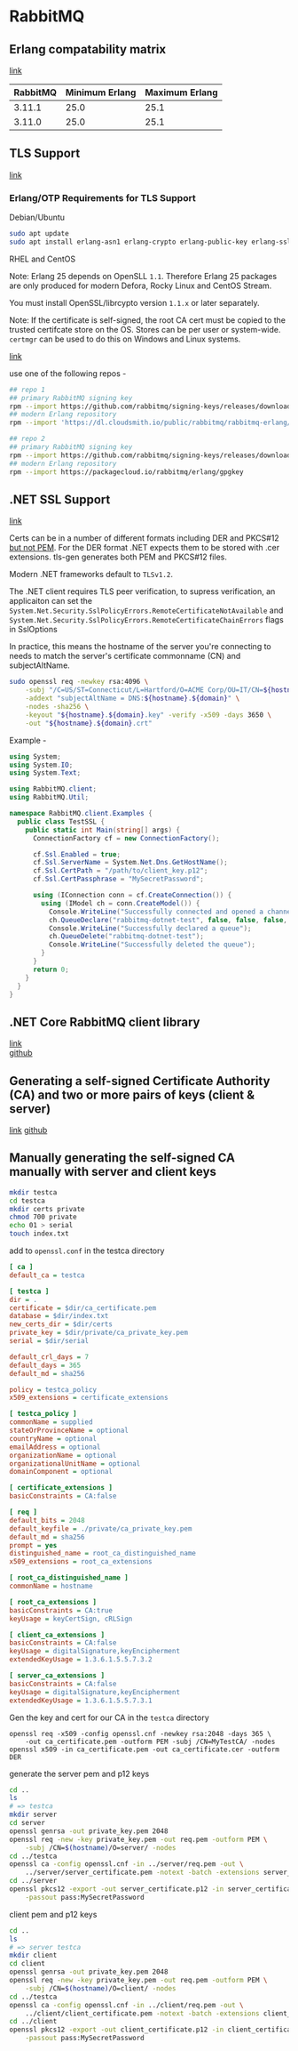 # RabbitMQ

## Erlang compatability matrix
[link](https://www.rabbitmq.com/which-erlang.html)

| RabbitMQ | Minimum Erlang | Maximum Erlang |
| --- | --- | --- |
| 3.11.1 | 25.0 | 25.1 |
| 3.11.0 | 25.0 | 25.1 |

## TLS Support
[link](https://www.rabbitmq.com/ssl.html#overview)

### Erlang/OTP Requirements for TLS Support

Debian/Ubuntu
```sh
sudo apt update
sudo apt install erlang-asn1 erlang-crypto erlang-public-key erlang-ssl 
```

RHEL and CentOS <br/>

Note: Erlang 25 depends on OpenSLL `1.1`. Therefore Erlang 25 packages are only produced for modern Defora, Rocky Linux and CentOS Stream.

You must install OpenSSL/librcypto version `1.1.x` or later separately.

Note: If the certificate is self-signed, the root CA cert must be copied to the trusted certifcate store on the OS. Stores can be per user or system-wide. `certmgr` can be used to do this on Windows and Linux systems.

[link](https://github.com/rabbitmq/erlang-rpm)

use one of the following repos -

```sh
## repo 1
## primary RabbitMQ signing key
rpm --import https://github.com/rabbitmq/signing-keys/releases/download/2.0/rabbitmq-release-signing-key.asc
## modern Erlang repository
rpm --import 'https://dl.cloudsmith.io/public/rabbitmq/rabbitmq-erlang/gpg.E495BB49CC4BBE5B.key'
```
```sh
## repo 2
## primary RabbitMQ signing key
rpm --import https://github.com/rabbitmq/signing-keys/releases/download/2.0/rabbitmq-release-signing-key.asc
## modern Erlang repository
rpm --import https://packagecloud.io/rabbitmq/erlang/gpgkey
```

## .NET SSL Support
[link](https://www.rabbitmq.com/ssl.html#dotnet-client) <br />

Certs can be in a number of different formats including DER and PKCS#12 <ins>but not PEM</ins>. For the DER format .NET expects them to be stored with .cer extensions. tls-gen generates both PEM and PKCS#12 files.

Modern .NET frameworks default to `TLSv1.2`.

The .NET client requires TLS peer verification, to supress verification, an applicaiton can set the `System.Net.Security.SslPolicyErrors.RemoteCertificateNotAvailable` and `System.Net.Security.SslPolicyErrors.RemoteCertificateChainErrors` flags in SslOptions

In practice, this means the hostname of the server you're connecting to needs to match the  server's certificate commonname (CN) and subjectAltName.

```sh
sudo openssl req -newkey rsa:4096 \
    -subj "/C=US/ST=Connecticut/L=Hartford/O=ACME Corp/OU=IT/CN=${hostname}.${domain}" \
    -addext "subjectAltName = DNS:${hostname}.${domain}" \
    -nodes -sha256 \
    -keyout "${hostname}.${domain}.key" -verify -x509 -days 3650 \
    -out "${hostname}.${domain}.crt"
```

Example -
```csharp
using System;
using System.IO;
using System.Text;

using RabbitMQ.client;
using RabbitMQ.Util;

namespace RabbitMQ.client.Examples {
  public class TestSSL {
    public static int Main(string[] args) {
      ConnectionFactory cf = new ConnectionFactory();

      cf.Ssl.Enabled = true;
      cf.Ssl.ServerName = System.Net.Dns.GetHostName();
      cf.Ssl.CertPath = "/path/to/client_key.p12";
      cf.Ssl.CertPassphrase = "MySecretPassword";

      using (IConnection conn = cf.CreateConnection()) {
        using (IModel ch = conn.CreateModel()) {
          Console.WriteLine("Successfully connected and opened a channel");
          ch.QueueDeclare("rabbitmq-dotnet-test", false, false, false, null);
          Console.WriteLine("Successfully declared a queue");
          ch.QueueDelete("rabbitmq-dotnet-test");
          Console.WriteLine("Successfully deleted the queue");
        }
      }
      return 0;
    }
  }
}
```

## .NET Core RabbitMQ client library
[link](https://www.rabbitmq.com/dotnet.html) <br/>
[github](https://github.com/rabbitmq/rabbitmq-dotnet-client)

## Generating a self-signed Certificate Authority (CA) and two or more pairs of keys (client & server)
[link](https://www.rabbitmq.com/ssl.html#automated-certificate-generation)
[github](https://github.com/rabbitmq/tls-gen)

## Manually generating the self-signed CA manually with server and client keys

```sh
mkdir testca
cd testca
mkdir certs private
chmod 700 private
echo 01 > serial
touch index.txt
```

add to `openssl.conf` in the testca directory
```ini
[ ca ]
default_ca = testca

[ testca ]
dir = .
certificate = $dir/ca_certificate.pem
database = $dir/index.txt
new_certs_dir = $dir/certs
private_key = $dir/private/ca_private_key.pem
serial = $dir/serial

default_crl_days = 7
default_days = 365
default_md = sha256

policy = testca_policy
x509_extensions = certificate_extensions

[ testca_policy ]
commonName = supplied
stateOrProvinceName = optional
countryName = optional
emailAddress = optional
organizationName = optional
organizationalUnitName = optional
domainComponent = optional

[ certificate_extensions ]
basicConstraints = CA:false

[ req ]
default_bits = 2048
default_keyfile = ./private/ca_private_key.pem
default_md = sha256
prompt = yes
distinguished_name = root_ca_distinguished_name
x509_extensions = root_ca_extensions

[ root_ca_distinguished_name ]
commonName = hostname

[ root_ca_extensions ]
basicConstraints = CA:true
keyUsage = keyCertSign, cRLSign

[ client_ca_extensions ]
basicConstraints = CA:false
keyUsage = digitalSignature,keyEncipherment
extendedKeyUsage = 1.3.6.1.5.5.7.3.2

[ server_ca_extensions ]
basicConstraints = CA:false
keyUsage = digitalSignature,keyEncipherment
extendedKeyUsage = 1.3.6.1.5.5.7.3.1
```

Gen the key and cert for our CA in the `testca` directory
```ssh
openssl req -x509 -config openssl.cnf -newkey rsa:2048 -days 365 \
    -out ca_certificate.pem -outform PEM -subj /CN=MyTestCA/ -nodes
openssl x509 -in ca_certificate.pem -out ca_certificate.cer -outform DER
```

generate the server pem and p12 keys
```sh
cd ..
ls
# => testca
mkdir server
cd server
openssl genrsa -out private_key.pem 2048
openssl req -new -key private_key.pem -out req.pem -outform PEM \
    -subj /CN=$(hostname)/O=server/ -nodes
cd ../testca
openssl ca -config openssl.cnf -in ../server/req.pem -out \
    ../server/server_certificate.pem -notext -batch -extensions server_ca_extensions
cd ../server
openssl pkcs12 -export -out server_certificate.p12 -in server_certificate.pem -inkey private_key.pem \
    -passout pass:MySecretPassword
```

client pem and p12 keys
```sh
cd ..
ls
# => server testca
mkdir client
cd client
openssl genrsa -out private_key.pem 2048
openssl req -new -key private_key.pem -out req.pem -outform PEM \
    -subj /CN=$(hostname)/O=client/ -nodes
cd ../testca
openssl ca -config openssl.cnf -in ../client/req.pem -out \
    ../client/client_certificate.pem -notext -batch -extensions client_ca_extensions
cd ../client
openssl pkcs12 -export -out client_certificate.p12 -in client_certificate.pem -inkey private_key.pem \
    -passout pass:MySecretPassword
```